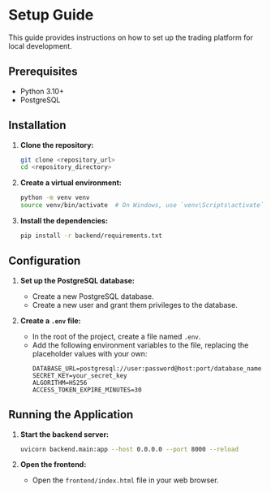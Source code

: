 # Setup Guide

This guide provides instructions on how to set up the trading platform for local development.

## Prerequisites

-   Python 3.10+
-   PostgreSQL

## Installation

1.  **Clone the repository:**
    ```bash
    git clone <repository_url>
    cd <repository_directory>
    ```

2.  **Create a virtual environment:**
    ```bash
    python -m venv venv
    source venv/bin/activate  # On Windows, use `venv\Scripts\activate`
    ```

3.  **Install the dependencies:**
    ```bash
    pip install -r backend/requirements.txt
    ```

## Configuration

1.  **Set up the PostgreSQL database:**
    -   Create a new PostgreSQL database.
    -   Create a new user and grant them privileges to the database.

2.  **Create a `.env` file:**
    -   In the root of the project, create a file named `.env`.
    -   Add the following environment variables to the file, replacing the placeholder values with your own:
        ```
        DATABASE_URL=postgresql://user:password@host:port/database_name
        SECRET_KEY=your_secret_key
        ALGORITHM=HS256
        ACCESS_TOKEN_EXPIRE_MINUTES=30
        ```

## Running the Application

1.  **Start the backend server:**
    ```bash
    uvicorn backend.main:app --host 0.0.0.0 --port 8000 --reload
    ```

2.  **Open the frontend:**
    -   Open the `frontend/index.html` file in your web browser.
